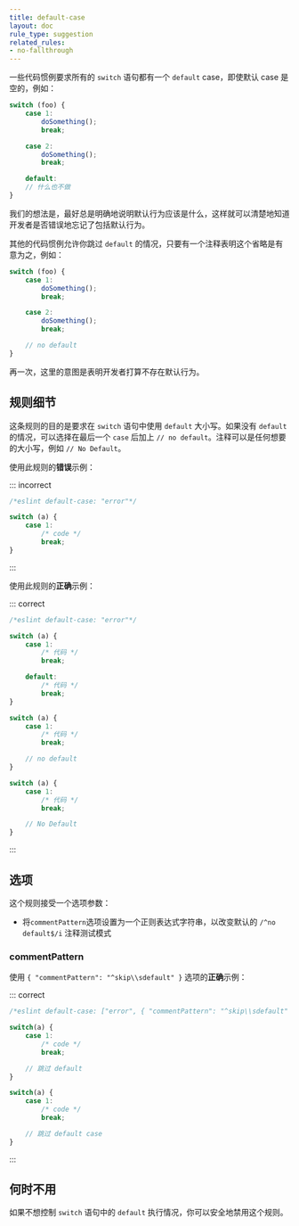 ```yaml
---
title: default-case
layout: doc
rule_type: suggestion
related_rules:
- no-fallthrough
---
```


一些代码惯例要求所有的 `switch` 语句都有一个 `default` case，即使默认 case 是空的，例如：

```js
switch (foo) {
    case 1:
        doSomething();
        break;

    case 2:
        doSomething();
        break;

    default:
    // 什么也不做
}
```

我们的想法是，最好总是明确地说明默认行为应该是什么，这样就可以清楚地知道开发者是否错误地忘记了包括默认行为。

其他的代码惯例允许你跳过 `default` 的情况，只要有一个注释表明这个省略是有意为之，例如：

```js
switch (foo) {
    case 1:
        doSomething();
        break;

    case 2:
        doSomething();
        break;

    // no default
}
```

再一次，这里的意图是表明开发者打算不存在默认行为。

## 规则细节

这条规则的目的是要求在 `switch` 语句中使用 `default` 大小写。如果没有 `default` 的情况，可以选择在最后一个 `case` 后加上 `// no default`。注释可以是任何想要的大小写，例如 `// No Default`。

使用此规则的**错误**示例：

::: incorrect

```js
/*eslint default-case: "error"*/

switch (a) {
    case 1:
        /* code */
        break;
}

```

:::

使用此规则的**正确**示例：

::: correct

```js
/*eslint default-case: "error"*/

switch (a) {
    case 1:
        /* 代码 */
        break;

    default:
        /* 代码 */
        break;
}

switch (a) {
    case 1:
        /* 代码 */
        break;

    // no default
}

switch (a) {
    case 1:
        /* 代码 */
        break;

    // No Default
}
```

:::

## 选项

这个规则接受一个选项参数：

* 将`commentPattern`选项设置为一个正则表达式字符串，以改变默认的 `/^no default$/i` 注释测试模式

### commentPattern

使用 `{ "commentPattern": "^skip\\sdefault" }` 选项的**正确**示例：

::: correct

```js
/*eslint default-case: ["error", { "commentPattern": "^skip\\sdefault" }]*/

switch(a) {
    case 1:
        /* code */
        break;

    // 跳过 default
}

switch(a) {
    case 1:
        /* code */
        break;

    // 跳过 default case
}
```

:::

## 何时不用

如果不想控制 `switch` 语句中的 `default` 执行情况，你可以安全地禁用这个规则。

